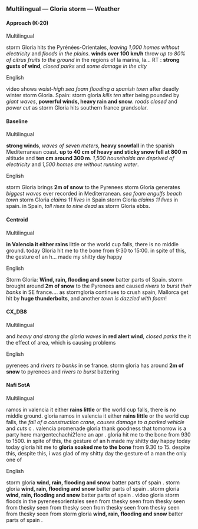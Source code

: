 ### Multilingual — Gloria storm — Weather



#### Approach (K-20)

Multilingual

storm Gloria hits the Pyrénées-Orientales, *leaving 1,000 homes without electricity* and *floods in the plains*. **winds over 100 km/h** throw *up to 80% of citrus fruits to the ground* in the regions of la marina, la... RT : **strong gusts of wind**, *closed parks* and *some damage in the city*

English

video shows *waist-high sea foam flooding a spanish town* after deadly winter storm Gloria. Spain: storm gloria *kills ten* after being pounded by *giant waves*, **powerful winds, heavy rain and snow**. *roads closed* and *power cut* as storm Gloria hits southern france grandsolar.



#### Baseline

Multilingual

**strong winds**, *waves of seven meters*, **heavy snowfall** in the spanish Mediterranean coast. **up to 40 cm of heavy and sticky snow fell at 800 m** altitude and **ten cm around 300 m**. *1,500 households are deprived of electricity* and *1,500 homes are without running water*.

English

storm Gloria brings **2m of snow** to the Pyrenees storm Gloria generates *biggest waves* ever recorded in Mediterranean. *sea foam engulfs beach town* storm Gloria *claims 11 lives* in Spain storm Gloria *claims 11 lives* in spain. in Spain, *toll rises to nine dead* as storm Gloria ebbs.



#### Centroid

Multilingual

**in Valencia it either rains** little or the world cup falls, there is no middle ground. today Gloria hit me to the bone from 9:30 to 15:00. in spite of this, the gesture of an h... made my shitty day happy

English

Storm Gloria: **Wind, rain, flooding and snow** batter parts of Spain. storm brought around **2m of snow** to the Pyrenees and caused *rivers to burst their banks* in SE france.... as stormgloria continues to crush spain, Mallorca get hit by **huge thunderbolts**, and another *town is dazzled with foam*!



#### CX\_DB8

Multilingual

and *heavy and strong the gloria waves* in **red alert wind**, *closed parks* the it the effect of area, which is causing problems

English

pyrenees and *rivers to banks* in se france. storm gloria has around **2m of snow** to pyrenees and *rivers to burst* battering



#### Nafi SotA

Multilingual

ramos in valencia it either **rains little** or the world cup falls, there is no middle ground. gloria ramos in valencia it either **rains little** or the world cup falls,
the *fall of a construction crane, causes damage to a parked vehicle* and *cuts* c .
valencia promenade gloria thank goodness that tomorrow is a party here margentechachi21ene an apr .
gloria hit me to the bone from 930 to 1500. in spite of this, the gesture of an h made my shitty day happy today today gloria hit me to
**gloria soaked me to the bone** from 9.30 to 15. despite this, despite this, i was glad of my shitty day the gesture of a man the only one of

English

storm gloria **wind, rain, flooding and snow** batter parts of spain .
storm gloria **wind, rain, flooding and snow** batter parts of spain .
storm gloria **wind, rain, flooding and snow** batter parts of spain .
video gloria storm floods in the pyreneesorientales seen from thesky seen from thesky seen from thesky seen from thesky seen from thesky seen from thesky seen from thesky seen from
storm gloria **wind, rain, flooding and snow** batter parts of spain .

